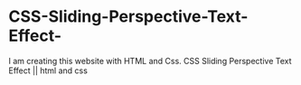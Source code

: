 # CSS-Sliding-Perspective-Text-Effect-
I am creating this website with HTML and Css. CSS Sliding Perspective Text Effect || html and css
